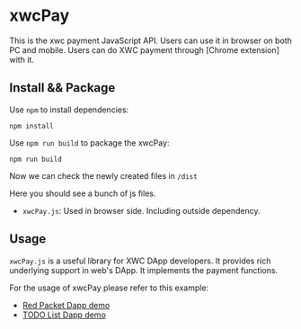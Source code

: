 # xwcPay

This is the xwc payment JavaScript API. Users can use it in browser on both PC and mobile. Users can do XWC payment through [Chrome extension]  with it.


## Install && Package

Use `npm` to install dependencies:

```
npm install
```

Use `npm run build` to package the xwcPay:

```
npm run build
```

Now we can check the newly created files in `/dist`

Here you should see a bunch of js files. 

 * `xwcPay.js`: Used in browser side. Including outside dependency.

## Usage

`xwcPay.js` is a useful library for XWC DApp developers. It provides rich underlying support in web's DApp. It implements the payment functions.

For the usage of xwcPay please refer to this example:

* [Red Packet Dapp demo](examples/redpacket_dapp.html)
* [TODO List Dapp demo](examples/todolist_dapp.html)
